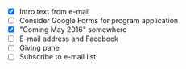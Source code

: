 - [x] Intro text from e-mail
- [ ] Consider Google Forms for program application
- [x] "Coming May 2016" somewhere
- [ ] E-mail address and Facebook
- [ ] Giving pane
- [ ] Subscribe to e-mail list
